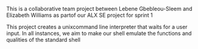 This is a collaborative team project between
Lebene Gbebleou-Sleem and Elizabeth Williams as
partof our ALX SE project for sprint 1

This project creates a unixcommand line interpreter
that waits for a user input.
In all instances, we aim to make our shell emulate
the functions and qualities of the standard shell
